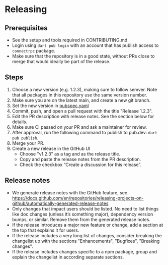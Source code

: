 # Releasing

## Prerequisites

- See the setup and tools required in CONTRIBUTING.md
- Login using `dart pub login` with an account that has publish access to `connectrpc` package.
- Make sure that the repository is in a good state, without PRs close to merge
  that would ideally be part of the release.

## Steps

1. Choose a new version (e.g. 1.2.3), making sure to follow semver. Note that all
   packages in this repository use the same version number.
2. Make sure you are on the latest main, and create a new git branch.
3. Set the new version in [pubspec.yaml](/packages/connect/pubspec.yaml)
4. Commit, push, and open a pull request with the title "Release 1.2.3".
5. Edit the PR description with release notes. See the section below for details.
6. Make sure CI passed on your PR and ask a maintainer for review.
7. After approval, run the following command to publish to pub.dev: `dart pub publish`.
8. Merge your PR.
9. Create a new release in the GitHub UI
   - Choose "v1.2.3" as a tag and as the release title.
   - Copy and paste the release notes from the PR description.
   - Check the checkbox “Create a discussion for this release”.

## Release notes

- We generate release notes with the GitHub feature, see
  https://docs.github.com/en/repositories/releasing-projects-on-github/automatically-generated-release-notes
- Only changes that impact users should be listed. No need to list things like
  doc changes (unless it’s something major), dependency version bumps, or similar.
  Remove them from the generated release notes.
- If the release introduces a major new feature or change, add a section at the
  top that explains it for users.
- If the release includes a very long list of changes, consider breaking the
  changelist up with the sections "Enhancements", "Bugfixes", "Breaking changes".  
- If the release includes changes specific to a npm package, group and explain
  the changelist in according separate sections.
